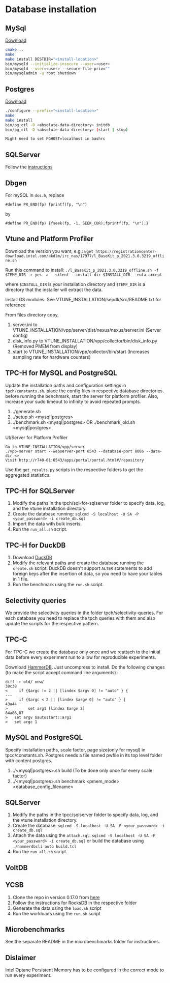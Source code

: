 # Database installation
## MySql
[Download](https://dev.mysql.com/downloads/mysql)

```bash
cmake ..
make
make install DESTDIR="<install-location>"
bin/mysqld --initialize-insecure --user=<user>
bin/mysqld --user=<user> --secure-file-priv=""
bin/mysqladmin -u root shutdown
```

## Postgres

[Download](https://www.postgresql.org/ftp/source/)

```bash
./configure --prefix="<install-location>"
make
make install
bin/pg_ctl -D <absolute-data-directory> initdb
bin/pg_ctl -D <absolute-data-directory> (start | stop)

Might need to set PGHOST=localhost in bashrc
```

## SQLServer

Follow the [instructions](https://docs.microsoft.com/en-us/sql/database-engine/install-windows/install-sql-server?view=sql-server-ver15)

## Dbgen

For mySQL in `dss.h`, replace

`#define PR_END(fp) fprintf(fp, "\n")`

by

`#define PR_END(fp) {fseek(fp, -1, SEEK_CUR);fprintf(fp, "\n");}`


## Vtune and Platform Profiler

Download the version you want, e.g.:
`wget https://registrationcenter-download.intel.com/akdlm/irc_nas/17977/l_BaseKit_p_2021.3.0.3219_offline.sh`

Run this command to install:
`./l_BaseKit_p_2021.3.0.3219_offline.sh -f $TEMP_DIR -r yes -a --silent --install-dir $INSTALL_DIR --eula accept`

where `$INSTALL_DIR` is your installation directory and `$TEMP_DIR` is a
directory that the installer will extract the data.

Install OS modules. See VTUNE_INSTALLATION/sepdk/src/README.txt for reference

From files directory copy,
1. server.ini  to VTUNE_INSTALLATION/vpp/server/dist/nexus/nexus/server.ini (Server config)
2. disk_info.py to VTUNE_INSTALLATION/vpp/collector/bin/disk_info.py (Removed PMEM from display)
3. start to VTUNE_INSTALLATION/vpp/collector/bin/start (Increases sampling rate for hardware counters)


## TPC-H for MySQL and PostgreSQL

Update the installation paths and configuration settings in `tpch/constants.sh`.
place the config files in respective database directories. before running the
benchmark, start the server for platform profiler. Also, increase your sudo
timeout to infinity to avoid repeated prompts.

1. ./generate.sh
2. ./setup.sh <mysql|postgres>
3. ./benchmark.sh <mysql|postgres> OR ./benchmark_old.sh <mysql|postgres>


UI/Server for Platform Profiler
```
Go to VTUNE-INSTALLATION/vpp/server
./vpp-server start --webserver-port 6543 --database-port 8086 --data-dir <>
Visit http://r740-01:6543/apps/portal/portal.html#/repository
```

Use the `get_results.py` scripts in the respective folders to get the aggregated statistics.

## TPC-H for SQLServer

1. Modify the paths in the tpch/sql-for-sqlserver folder to specify data, log, and the vtune installation directory.
1. Create the database running: `sqlcmd -S localhost -U SA -P <your_password> -i create_db.sql`
2. Import the data with bulk inserts.
3. Run the `run_all.sh` script.

## TPC-H for DuckDB

1. Download [DuckDB](https://github.com/duckdb/duckdb/releases/download/v0.7.1/duckdb_cli-linux-amd64.zip)
2. Modify the relevant paths and create the database running the `create.sh` script. DuckDB doesn't support `ALTER` statements to add foreign keys after the insertion of data, so you need to have your tables in 1 file.
3. Run the benchmark using the `run.sh` script.

## Selectivity queries

We provide the selectivity queries in the folder tpch/selectivity-queries. For each database you need to replace the tpch queries with them and also update the scripts for the respective pattern.

## TPC-C
For TPC-C we create the database only once and we reattach to the initial data
before every experiment run to allow for reproducible experiments.

Download [HammerDB](https://github.com/TPC-Council/HammerDB/releases/download/v4.2/HammerDB-4.2-Linux.tar.gz).
Just uncompress to install. Do the following changes (to make the script accept command line arguments) :
```
diff -r old/ new/
38c38
<     if {$argc != 2 || [lindex $argv 0] != "auto" } {
---
>     if {$argc < 2 || [lindex $argv 0] != "auto" } {
43a44
>         set arg1 [lindex $argv 2]
84a86,87
>   set argv $autostart::arg1
>   set argc 1
```

## MySQL and PostgreSQL
Specify installation paths, scale factor, page size(only for mysql) in tpcc/constants.sh.
Postgres needs a file named pwfile in its top level folder with content postgres.
1. ./<mysql|postgres>.sh build (To be done only once for every scale factor)
2. ./<mysql|postgres>.sh benchmark <pmem_mode> <database_config_filename>

## SQLServer

1. Modify the paths in the tpcc/sqlserver folder to specify data, log, and the vtune installation directory.
2. Create the database: `sqlcmd -S localhost -U SA -P <your_password> -i create_db.sql`
3. Attach the data using the `attach.sql`: `sqlcmd -S localhost -U SA -P <your_password> -i create_db.sql` or build the database using `./hammerdbcli auto build.tcl`
4. Run the `run_all.sh` script.

## VoltDB


## YCSB

1. Clone the repo in version 0.17.0 from [here](https://github.com/brianfrankcooper/YCSB)
2. Follow the instructions for RocksDB in the respective folder
3. Generate the data using the `load.sh` script
4. Run the workloads using the `run.sh` script

## Microbenchmarks

See the separate README in the microbenchmarks folder for instructions.


## Dislaimer
Intel Optane Persistent Memory has to be configured in the correct mode to run
every experiment.
